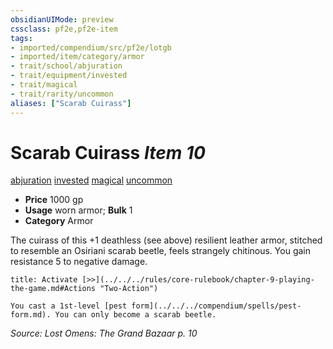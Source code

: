```yaml
---
obsidianUIMode: preview
cssclass: pf2e,pf2e-item
tags:
- imported/compendium/src/pf2e/lotgb
- imported/item/category/armor
- trait/school/abjuration
- trait/equipment/invested
- trait/magical
- trait/rarity/uncommon
aliases: ["Scarab Cuirass"]
---
```

# Scarab Cuirass *Item 10*  
[abjuration](abjuration.md)  [invested](invested.md)  [magical](magical.md)  [uncommon](uncommon.md)  

- **Price** 1000 gp
- **Usage** worn armor; **Bulk** 1
- **Category** Armor

The cuirass of this +1 deathless (see above) resilient leather armor, stitched to resemble an Osiriani scarab beetle, feels strangely chitinous. You gain resistance 5 to negative damage.

```ad-embed-ability
title: Activate [>>](../../../rules/core-rulebook/chapter-9-playing-the-game.md#Actions "Two-Action")

You cast a 1st-level [pest form](../../../compendium/spells/pest-form.md). You can only become a scarab beetle.
```

*Source: Lost Omens: The Grand Bazaar p. 10*
